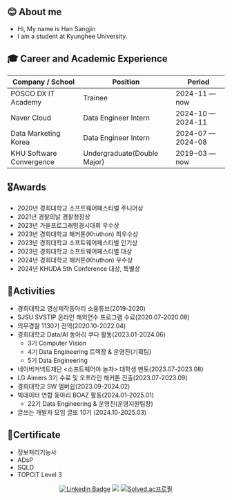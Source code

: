 ## 😊 About me
- Hi, My name is Han Sangjin
- I am a student at Kyunghee University.

## 🎓 Career and Academic Experience
<div align="center">
  
| Company / School                          | Position                       | Period            |
| ----------------------------------------- | ------------------------------ | ----------------- |
| POSCO DX IT Academy                       | Trainee                        | 2024-11 — now     |
| Naver Cloud                               | Data Engineer Intern           | 2024-10 — 2024-11 |
| Data Marketing Korea                      | Data Engineer Intern           | 2024-07 — 2024-08 |
| KHU Software Convergence                  | Undergraduate(Double Major)    | 2019-03 — now     |

</div>

## 🎖️Awards
- 2020년 경희대학교 소프트웨어페스티벌 주니어상
- 2021년 경찰의날 경찰청장상
- 2023년 가을프로그래밍경시대회 우수상
- 2023년 경희대학교 해커톤(Khuthon) 최우수상
- 2023년 경희대학교 소프트웨어페스티벌 인기상
- 2023년 경희대학교 소프트웨어페스티벌 대상
- 2024년 경희대학교 해커톤(Khuthon) 우수상
- 2024년 KHUDA 5th Conference 대상, 특별상


## 🎯Activities
- 경희대학교 영상제작동아리 소융튜브(2019-2020)
- SJSU SVSTIP 온라인 해외연수 프로그램 수료(2020.07-2020.08)
- 의무경찰 1130기 전역(2020.10-2022.04)
- 경희대학교 Data/AI 동아리 쿠다 활동(2023.01-2024.06)
  - 3기 Computer Vision
  - 4기 Data Engineering 트랙장 & 운영진(기획팀)
  - 5기 Data Engineering
- 네이버커넥트재단 <소프트웨어야 놀자> 대학생 멘토(2023.07-2023.08)
- LG Aimers 3기 수료 및 오프라인 해커톤 진출(2023.07-2023.09)
- 경희대학교 SW 멤버쉽(2023.09-2024.02)
- 빅데이터 연합 동아리 BOAZ 활동(2024.01-2025.01)
  - 22기 Data Engineering & 운영진(운영지원팀장)
- 글쓰는 개발자 모임 글또 10기 (2024.10-2025.03)
  
## 📖Certificate
- 정보처리기능사
- ADsP
- SQLD
- TOPCIT Level 3

<div align="center">
  
[![Linkedin Badge](https://img.shields.io/badge/-LinkedIn-blue?style=flat-square&logo=Linkedin&logoColor=white&link=https://www.linkedin.com/in/jineus/)](https://www.linkedin.com/in/jineus/)
<a href="https://itcodeheaven.tistory.com/" target="_blank"><img src="https://img.shields.io/badge/Tistory-FFFFFF?style=flat&logo=Storyblok&logoColor=000000"/></a>
[![Solved.ac프로필](http://mazassumnida.wtf/api/mini/generate_badge?boj=eu2525)](https://solved.ac/eu2525)

</div>
